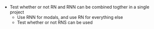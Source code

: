 * Test whether or not RN and RNN can be combined togther in a single project
  * Use RNN for modals, and use RN for everything else
  * Test whether or not RNS can be used